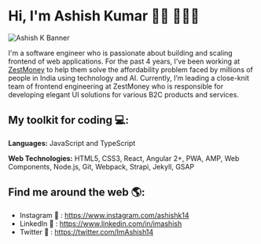 # Hi, I'm Ashish Kumar 👋🏻 👨🏻‍💻 

<img src="https://raw.githubusercontent.com/ashishk14/ashish/master/github-header-bg.png.png" alt="Ashish K Banner">

I'm a software engineer who is passionate about building and scaling frontend of web applications. For the past 4 years, I’ve been working at <a href="https://zestmoney.in/">ZestMoney</a> to help them solve the affordability problem faced by millions of people in India using technology and AI. Currently, I’m leading a close-knit team of frontend engineering at ZestMoney who is responsible for developing elegant UI solutions for various B2C products and services. 

## My toolkit for coding 💻:
<b>Languages:</b> JavaScript and TypeScript

<b>Web Technologies:</b> HTML5, CSS3, React, Angular 2+, PWA, AMP, Web Components, Node.js, Git, Webpack, Strapi, Jekyll, GSAP

## Find me around the web 🌎:
- Instagram  📸 :  <a href="https://www.instagram.com/ashishk14/">https://www.instagram.com/ashishk14</a>
- LinkedIn  💼 :  <a href="https://www.linkedin.com/in/imashish/">https://www.linkedin.com/in/imashish</a>
- Twitter 💬 :  <a href="https://twitter.com/ImAshish14">https://twitter.com/ImAshish14</a>
